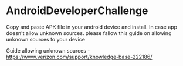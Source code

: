 # AndroidDeveloperChallenge

Copy and paste APK file in your android device and install.
In case app doesn't allow unknown sources.
please fallow this guide on allowing unknown sources to your device

Guide allowing unknown sources
-https://www.verizon.com/support/knowledge-base-222186/

